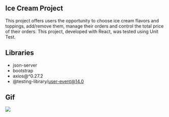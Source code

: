 ## Ice Cream Project
This project offers users the opportunity to choose ice cream flavors and toppings, add/remove them, manage their orders and control the total price of their orders.
This project, developed with React, was tested using Unit Test.



## Libraries
- json-server
- bootstrap
- axios@^0.27.2
- @testing-library/user-event@14.0


## Gif

![](/public/images/iceCream.gif)